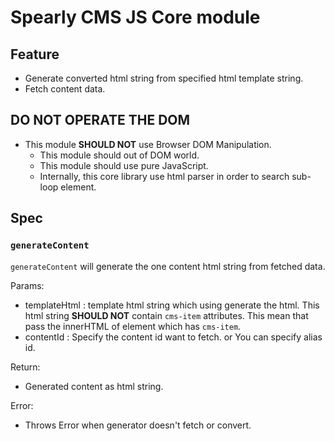 # Spearly CMS JS Core module

## Feature

- Generate converted html string from specified html template string.
- Fetch content data.

## DO NOT OPERATE THE DOM

- This module **SHOULD NOT** use Browser DOM Manipulation.
  - This module should out of DOM world.
  - This module should use pure JavaScript.
  - Internally, this core library use html parser in order to search sub-loop element.

## Spec

### `generateContent`

`generateContent` will generate the one content html string from fetched data.

Params:

- templateHtml : template html string which using generate the html. This html string **SHOULD NOT** contain `cms-item` attributes. This mean that pass the innerHTML of element which has `cms-item`.
- contentId : Specify the content id want to fetch. or You can specify alias id.

Return:

- Generated content as html string.

Error:

- Throws Error when generator doesn't fetch or convert.
